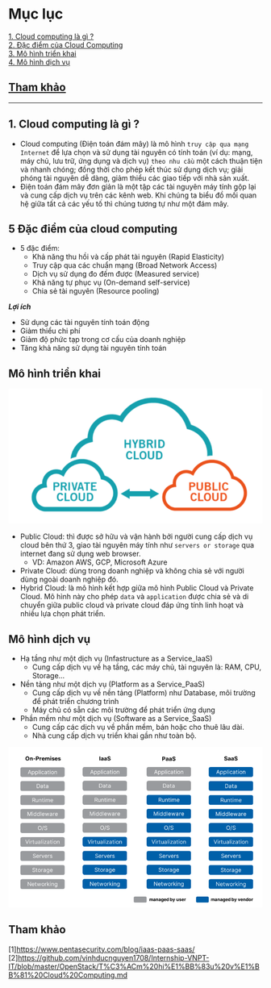 # Mục lục    
[1. Cloud computing là gì ? ](#1)        
[2. Đặc điểm của Cloud Computing ](#2)            
[3. Mô hình triển khai ](#3)          
[4. Mô hình dịch vụ ](#4)        

## [Tham khảo](#4)     
-----    

<a name='1'></a>   

## 1. Cloud computing là gì ?    
- Cloud computing (Điện toán đám mây) là mô hình `truy cập qua mạng Internet` để lựa chọn và sử dụng tài nguyên có tính toán (ví dụ: mạng, máy chủ, lưu trữ, ứng dụng và dịch vụ) `theo nhu cầu` một cách thuận tiện và nhanh chóng; đồng thời cho phép kết thúc sử dụng dịch vụ; giải phóng tài nguyên dễ dàng, giảm thiểu các giao tiếp với nhà sản xuất.         
- Điện toán đám mây đơn giản là một tập các tài nguyên máy tính gộp lại và cung cấp dịch vụ trên các kênh web. Khi chúng ta biểu đồ mối quan hệ giữa tất cả các yếu tố thì chúng tương tự như một đám mây.         

<a name='2'></a>    

## 5 Đặc điểm của cloud computing    
- 5 đặc điểm:   
  - Khả năng thu hồi và cấp phát tài nguyên (Rapid Elasticity)    
  - Truy cập qua các chuẩn mạng (Broad Network Access)    
  - Dịch vụ sử dụng đo đếm được (Measured service)      
  - Khả năng tự phục vụ (On-demand self-service)    
  - Chia sẻ tài nguyên (Resource pooling)    

***Lợi ích***   
- Sử dụng các tài nguyên tính toán động        
- Giảm thiểu chi phí       
- Giảm độ phức tạp trong cơ cấu của doanh nghiệp         
- Tăng khả năng sử dụng tài nguyên tính toán    

<a name='3'></a>        

## Mô hình triển khai     

![image](image2/TypeCloud.png)     

- Public Cloud: thì được sở hữu và vận hành bởi người cung cấp dịch vụ cloud bên thứ 3, giao tài nguyên máy tính như `servers or storage` qua internet đang sử dụng web browser.    
   - VD: Amazon AWS,  GCP, Microsoft Azure                        
- Private Cloud: dùng trong doanh nghiệp và không chia sẻ với người dùng ngoài doanh nghiệp đó.    
- Hybrid Cloud: là mô hình kết hợp giữa mô hình Public Cloud và Private Cloud. Mô hình này cho phép `data` và `application` được chia sẻ và di chuyển giữa public cloud và private cloud đáp ứng tính linh hoạt và nhiều lựa chọn phát triển.    

<a name='4'></a>   

## Mô hình dịch vụ     
- Hạ tầng như một dịch vụ (Infastructure as a Service_IaaS)      
   - Cung cấp dịch vụ về hạ tầng, các máy chủ, tài nguyên là: RAM, CPU, Storage...     
- Nền tảng như một dịch vụ (Platform as a Service_PaaS)        
   - Cung cấp dịch vụ về nền tảng (Platform) như Database, môi trường để phát triển chương trình      
   - Máy chủ có sẵn các môi trường để phát triển ứng dụng        
- Phần mềm như một dịch vụ (Software as a Service_SaaS)         
   - Cung cấp các dịch vụ về phần mềm, bán hoặc cho thuê lâu dài.            
   - Nhà cung cấp dịch vụ triển khai gần như toàn bộ.       

![image](image2/TypeCloud2.png)    


<a name='5'></a>   
## Tham khảo    
[1]https://www.pentasecurity.com/blog/iaas-paas-saas/   
[2]https://github.com/vinhducnguyen1708/Internship-VNPT-IT/blob/master/OpenStack/T%C3%ACm%20hi%E1%BB%83u%20v%E1%BB%81%20Cloud%20Computing.md    









    

